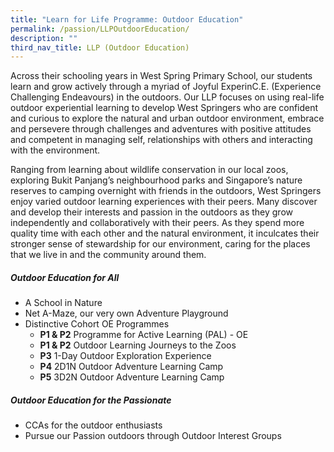 ```yaml
---
title: "Learn for Life Programme: Outdoor Education"
permalink: /passion/LLPOutdoorEducation/
description: ""
third_nav_title: LLP (Outdoor Education)
---
```

Across their schooling years in West Spring Primary School, our students learn and grow actively through a myriad of Joyful ExperinC.E. (Experience Challenging Endeavours) in the outdoors. Our LLP focuses on using real-life outdoor experiential learning to develop West Springers who are confident and curious to explore the natural and urban outdoor environment, embrace and persevere through challenges and adventures with positive attitudes and competent in managing self, relationships with others and interacting with the environment. 

Ranging from learning about wildlife conservation in our local zoos, exploring Bukit Panjang’s neighbourhood parks and Singapore’s nature reserves to camping overnight with friends in the outdoors, West Springers enjoy varied outdoor learning experiences with their peers. Many discover and develop their interests and passion in the outdoors as they grow independently and collaboratively with their peers. As they spend more quality time with each other and the natural environment, it inculcates their stronger sense of stewardship for our environment, caring for the places that we live in and the community around them.


##### Outdoor Education for All
* A School in Nature
* Net A-Maze, our very own Adventure Playground
* Distinctive Cohort OE Programmes
	* **P1 & P2** Programme for Active Learning (PAL) - OE
	* **P1 & P2** Outdoor Learning Journeys to the Zoos
	* **P3** 1-Day Outdoor Exploration Experience
	* **P4** 2D1N Outdoor Adventure Learning Camp
	* **P5** 3D2N Outdoor Adventure Learning Camp


##### Outdoor Education for the Passionate
* CCAs for the outdoor enthusiasts
* Pursue our Passion outdoors through Outdoor Interest Groups